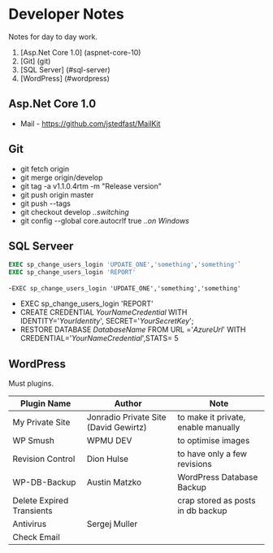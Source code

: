 # Developer Notes
Notes for day to day work.

1. [Asp.Net Core 1.0] (aspnet-core-10)
2. [Git] (git)
3. [SQL Server] (#sql-server)
4. [WordPress] (#wordpress)
 

## Asp.Net Core 1.0
- Mail - https://github.com/jstedfast/MailKit

## Git
- git fetch origin
- git merge origin/develop
- git tag -a v1.1.0.4rtm -m "Release version"
- git push origin master
- git push --tags
- git checkout develop *..switching*
- git config --global core.autocrlf true *..on Windows*

## SQL Serveer
```sql
EXEC sp_change_users_login 'UPDATE_ONE','something','something'`
EXEC sp_change_users_login 'REPORT'
```
-`EXEC sp_change_users_login 'UPDATE_ONE','something','something'`
- EXEC sp_change_users_login 'REPORT'
- CREATE CREDENTIAL *YourNameCredential* WITH IDENTITY='*YourIdentity*', SECRET='*YourSecretKey*';
- RESTORE DATABASE *DatabaseName* FROM URL ='*AzureUrl*' WITH CREDENTIAL='*YourNameCredential*',STATS= 5



## WordPress
Must plugins.

Plugin Name | Author | Note
---|---|---
My Private Site | Jonradio Private Site (David Gewirtz) | to make it private, enable manually
WP Smush | WPMU DEV | to optimise images
Revision Control | Dion Hulse | to have only a few revisions
WP-DB-Backup |Austin Matzko | WordPress Database Backup 
Delete Expired Transients || crap stored as posts in db backup
Antivirus | Sergej Muller |
Check Email | |


